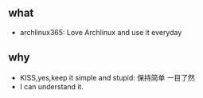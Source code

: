## what 

* archlinux365: Love Archlinux and use it everyday

## why

* KISS,yes,keep it simple and stupid: 保持简单 一目了然
* I can understand it.
